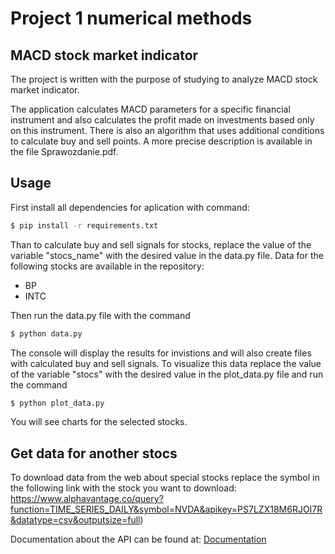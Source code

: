 # Project 1 numerical methods
## MACD stock market indicator

The project is written with the purpose of studying to analyze MACD stock market indicator.

The application calculates MACD parameters for a specific financial instrument and also calculates the profit made on investments based only on this instrument. There is also an algorithm that uses additional conditions to calculate buy and sell points. A more precise description is available in the file Sprawozdanie.pdf.

## Usage

First install all dependencies for aplication with command:
```bash
$ pip install -r requirements.txt 
```

Than to calculate buy and sell signals for stocks, replace the value of the variable "stocs_name" with the desired value in the data.py file. Data for the following stocks are available in the repository:
* BP
* INTC

Then run the data.py file with the command
``` bash
$ python data.py
```
The console will display the results for invistions and will also create files with calculated buy and sell signals. To visualize this data replace the value of the variable "stocs" with the desired value in the plot_data.py file and run the command 

``` bash
$ python plot_data.py
```

You will see charts for the selected stocks.

## Get data for another stocs

To download data from the web about special stocks replace the symbol in the following link with the stock you want to download:
https://www.alphavantage.co/query?function=TIME_SERIES_DAILY&symbol=NVDA&apikey=PS7LZX18M6RJOI7R&datatype=csv&outputsize=full)

Documentation about the API can be found at:
[Documentation](https://www.alphavantage.co/documentation/)